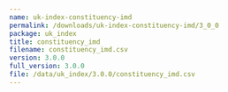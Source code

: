 ```yaml
---
name: uk-index-constituency-imd
permalink: /downloads/uk-index-constituency-imd/3_0_0
package: uk_index
title: constituency_imd
filename: constituency_imd.csv
version: 3.0.0
full_version: 3.0.0
file: /data/uk_index/3.0.0/constituency_imd.csv
---
```

